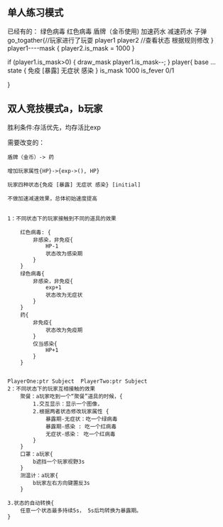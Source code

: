 ## 单人练习模式

已经有的：
    绿色病毒
    红色病毒
    盾牌（金币使用)
    加速药水
    减速药水
    子弹
go_togather{//玩家进行了玩耍
    player1
    player2
    //查看状态 根据规则修改
}
player1----mask
{
    player2.is_mask = 1000
}

if (player1.is_mask>0) {
    draw_mask
    player1.is_mask--;
}
player{
    base
    ...
    state {
        免疫 [暴露] 无症状 感染
    }
    is_mask 1000
    is_fever 0/1

}

## 双人竞技模式a，b玩家

胜利条件:存活优先，均存活比exp

需要改变的：
    
    盾牌（金币）-> 药
    
    增加玩家属性{HP}->{exp->(), HP}
    
    玩家四种状态{免疫 [暴露] 无症状 感染} [initial]
    
    不做加速减速效果，总体初始速度提高

    
    1：不同状态下的玩家接触到不同的道具的效果
       
        红色病毒: {
            非感染，非免疫{
                HP-1
                状态改为感染期
            }
        }
        绿色病毒{
            非感染，非免疫{
                exp+1
                状态改为无症状
            }
        }
        药{
            非免疫{
                状态改为免疫期
            }
            仅当感染{
                HP+1
            }
        }


    PlayerOne:ptr Subject  PlayerTwo:ptr Subject
    2：不同状态下的玩家互相接触的效果
        聚餐：a玩家吃到一个“聚餐”道具的时候，{
            1.交互显示：显示一个图像，
            2.根据两者状态修改玩家属性 {
                暴露期-无症状：吃一个绿病毒
                暴露期-感染 : 吃一个红病毒
                无症状-感染： 吃一个红病毒
            }
        }   
        口罩：a玩家{
            b遮挡一个玩家视野3s
        }
        测温计：a玩家{
            b玩家左右方向键置反3s
        }

    3.状态的自动转换{
        任意一个状态最多持续5s， 5s后均转换为暴露期。
    }
